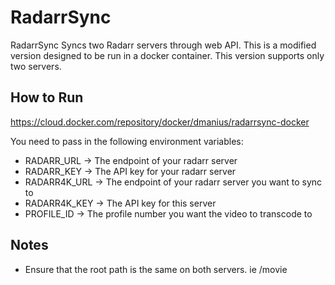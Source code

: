 # RadarrSync 
RadarrSync Syncs two Radarr servers through web API. This is a modified version designed to be run in a docker container. This version supports only two servers.

## How to Run
https://cloud.docker.com/repository/docker/dmanius/radarrsync-docker

You need to pass in the following environment variables:
- RADARR_URL -> The endpoint of your radarr server
- RADARR_KEY -> The API key for your radarr server
- RADARR4K_URL -> The endpoint of your radarr server you want to sync to
- RADARR4K_KEY -> The API key for this server
- PROFILE_ID -> The profile number you want the video to transcode to

## Notes
 * Ensure that the root path is the same on both servers. ie /movie
